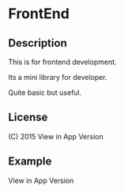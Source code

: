 # FrontEnd

## Description
This is for frontend development.

Its a mini library for developer.

Quite basic but useful.

## License
(C) 2015
View in App Version

## Example
View in App Version